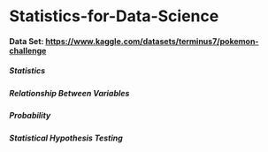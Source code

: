 # Statistics-for-Data-Science

#### Data Set: https://www.kaggle.com/datasets/terminus7/pokemon-challenge

##### Statistics
##### Relationship Between Variables
##### Probability
##### Statistical Hypothesis Testing
